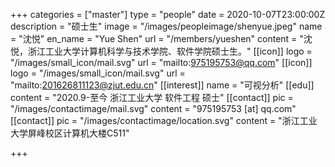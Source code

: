 +++
categories = ["master"]
type = "people"
date = 2020-10-07T23:00:00Z
description = "硕士生"
image = "/images/peopleimage/shenyue.jpeg"
name = "沈悦"
en_name = "Yue Shen"
url = "/members/yueshen"
content = "沈悦，浙江工业大学计算机科学与技术学院、软件学院硕士生。"
[[icon]]
logo = "/images/small_icon/mail.svg"
url = "mailto:975195753@qq.com"
[[icon]]
logo = "/images/small_icon/mail.svg"
url = "mailto:201626811123@zjut.edu.cn"
[[interest]]
name = "可视分析"
[[edu]]
content = "2020.9-至今 浙江工业大学 软件工程 硕士"
[[contact]]
pic = "/images/contactimage/mail.svg"
content = "975195753 [at] qq.com"
[[contact]]
pic = "/images/contactimage/location.svg"
content = "浙江工业大学屏峰校区计算机大楼C511"

+++